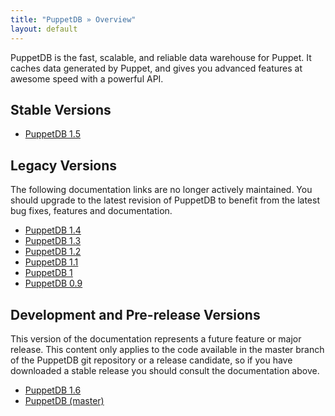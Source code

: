 ```yaml
---
title: "PuppetDB » Overview"
layout: default
---
```



PuppetDB is the fast, scalable, and reliable data warehouse for Puppet. It caches data generated by Puppet, and gives you advanced features at awesome speed with a powerful API.

Stable Versions
-----

* [PuppetDB 1.5](./1.5)

Legacy Versions
-----

The following documentation links are no longer actively maintained. You should upgrade to the latest revision of PuppetDB to benefit from the latest bug fixes, features and documentation.

* [PuppetDB 1.4](./1.4)
* [PuppetDB 1.3](./1.3)
* [PuppetDB 1.2](./1.2)
* [PuppetDB 1.1](./1.1)
* [PuppetDB 1](./1)
* [PuppetDB 0.9](./0.9)

Development and Pre-release Versions
-----

This version of the documentation represents a future feature or major release. This content only applies to the code available in the master branch of the PuppetDB git repository or a release candidate, so if you have downloaded a stable release you should consult the documentation above.

* [PuppetDB 1.6](./1.6)
* [PuppetDB (master)](./master)
